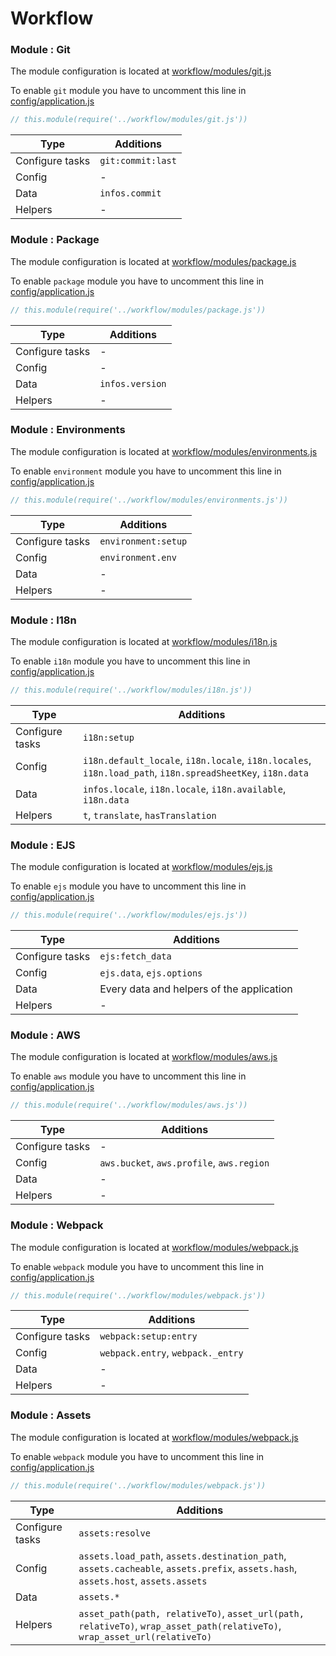 # Workflow

### Module : Git

The module configuration is located at [workflow/modules/git.js](../workflow/modules/git.js)

To enable `git` module you have to uncomment this line in [config/application.js](../config/application.js)

```js
// this.module(require('../workflow/modules/git.js'))
```

|Type|Additions|
|---|---|
|Configure tasks|`git:commit:last`|
|Config|-|
|Data|`infos.commit`|
|Helpers|-|

### Module : Package

The module configuration is located at [workflow/modules/package.js](../workflow/modules/package.js)

To enable `package` module you have to uncomment this line in [config/application.js](../config/application.js)

```js
// this.module(require('../workflow/modules/package.js'))
```

|Type|Additions|
|---|---|
|Configure tasks|-|
|Config|-|
|Data|`infos.version`|
|Helpers|-|

### Module : Environments

The module configuration is located at [workflow/modules/environments.js](../workflow/modules/environments.js)

To enable `environment` module you have to uncomment this line in [config/application.js](../config/application.js)

```js
// this.module(require('../workflow/modules/environments.js'))
```

|Type|Additions|
|---|---|
|Configure tasks|`environment:setup`|
|Config|`environment.env`|
|Data|-|
|Helpers|-|

### Module : I18n

The module configuration is located at [workflow/modules/i18n.js](../workflow/modules/i18n.js)

To enable `i18n` module you have to uncomment this line in [config/application.js](../config/application.js)

```js
// this.module(require('../workflow/modules/i18n.js'))
```

|Type|Additions|
|---|---|
|Configure tasks|`i18n:setup`|
|Config|`i18n.default_locale`, `i18n.locale`, `i18n.locales`, `i18n.load_path`, `i18n.spreadSheetKey`, `i18n.data`|
|Data|`infos.locale`, `i18n.locale`, `i18n.available`, `i18n.data`|
|Helpers|`t`, `translate`, `hasTranslation`|

### Module : EJS

The module configuration is located at [workflow/modules/ejs.js](../workflow/modules/ejs.js)

To enable `ejs` module you have to uncomment this line in [config/application.js](../config/application.js)

```js
// this.module(require('../workflow/modules/ejs.js'))
```

|Type|Additions|
|---|---|
|Configure tasks|`ejs:fetch_data`|
|Config|`ejs.data`, `ejs.options`|
|Data|Every data and helpers of the application|
|Helpers|-|

### Module : AWS

The module configuration is located at [workflow/modules/aws.js](../workflow/modules/aws.js)

To enable `aws` module you have to uncomment this line in [config/application.js](../config/application.js)

```js
// this.module(require('../workflow/modules/aws.js'))
```

|Type|Additions|
|---|---|
|Configure tasks|-|
|Config|`aws.bucket`, `aws.profile`, `aws.region`|
|Data|-|
|Helpers|-|

### Module : Webpack

The module configuration is located at [workflow/modules/webpack.js](../workflow/modules/webpack.js)

To enable `webpack` module you have to uncomment this line in [config/application.js](../config/application.js)

```js
// this.module(require('../workflow/modules/webpack.js'))
```

|Type|Additions|
|---|---|
|Configure tasks|`webpack:setup:entry`|
|Config|`webpack.entry`, `webpack._entry`|
|Data|-|
|Helpers|-|

### Module : Assets

The module configuration is located at [workflow/modules/webpack.js](../workflow/modules/webpack.js)

To enable `webpack` module you have to uncomment this line in [config/application.js](../config/application.js)

```js
// this.module(require('../workflow/modules/webpack.js'))
```

|Type|Additions|
|---|---|
|Configure tasks|`assets:resolve`|
|Config|`assets.load_path`, `assets.destination_path`, `assets.cacheable`, `assets.prefix`, `assets.hash`, `assets.host`, `assets.assets`|
|Data|`assets.*`|
|Helpers|`asset_path(path, relativeTo)`, `asset_url(path, relativeTo)`, `wrap_asset_path(relativeTo)`, `wrap_asset_url(relativeTo)`|